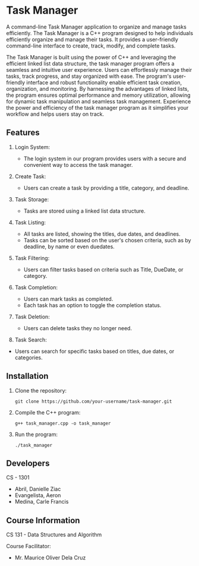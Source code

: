 # Task Manager

A command-line Task Manager application to organize and manage tasks efficiently.
The Task Manager is a C++ program designed to help individuals efficiently organize and manage their tasks. 
It provides a user-friendly command-line interface to create, track, modify, and complete tasks.

The Task Manager is built using the power of C++ and leveraging the efficient linked list data structure, the task manager program offers a seamless and intuitive user experience. Users can effortlessly manage their tasks, track progress, and stay organized with ease. The program's user-friendly interface and robust functionality enable efficient task creation, organization, and monitoring. By harnessing the advantages of linked lists, the program ensures optimal performance and memory utilization, allowing for dynamic task manipulation and seamless task management. Experience the power and efficiency of the task manager program as it simplifies your workflow and helps users stay on track.

## Features
1. Login System:
   - The login system in our program provides users with a secure and convenient way to access the task manager. 

3. Create Task:
   - Users can create a task by providing a title, category, and deadline.
   
4. Task Storage:
   - Tasks are stored using a linked list data structure.
   
5. Task Listing:
   - All tasks are listed, showing the titles, due dates, and deadlines.
   - Tasks can be sorted based on the user's chosen criteria, such as by deadline, by name or even duedates.
   
6. Task Filtering:
   - Users can filter tasks based on criteria such as Title, DueDate, or category.
   
8. Task Completion:
   - Users can mark tasks as completed.
   - Each task has an option to toggle the completion status.
   
9. Task Deletion:
   - Users can delete tasks they no longer need.
   
10. Task Search:
   - Users can search for specific tasks based on titles, due dates, or categories.
   
## Installation

1. Clone the repository:

   ```shell
   git clone https://github.com/your-username/task-manager.git
   ```

2. Compile the C++ program:

   ```shell
   g++ task_manager.cpp -o task_manager
   ```

3. Run the program:

   ```shell
   ./task_manager
   ```

## Developers

   CS - 1301
 - Abril, Danielle Ziac
 - Evangelista, Aeron
 - Medina, Carle Francis

## Course Information
CS 131 - Data Structures and Algorithm

   Course Facilitator:
   - Mr. Maurice Oliver Dela Cruz

